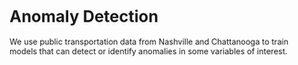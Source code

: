 # Anomaly Detection

We use public transportation data from Nashville and Chattanooga to train models that can detect or identify anomalies in some variables of interest. 
